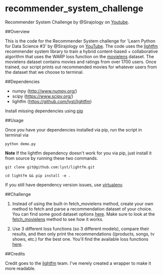# recommender_system_challenge
Recommender System Challenge by @Sirajology on [Youtube](https://youtu.be/9gBC9R-msAk).

##Overview

This is the code for the Recommender System challenge for 'Learn Python for Data Science #3' by @Sirajology on [YouTube](https://youtu.be/9gBC9R-msAk). The code uses the [lightfm](https://github.com/lyst/lightfm) recommender system library to train a hybrid content-based + collaborative algorithm that uses the WARP loss function on the [movielens](http://grouplens.org/datasets/movielens/) dataset. The movielens dataset contains movies and ratings from over 1700 users. Once trained, our script prints out recommended movies for whatever users from the dataset that we choose to terminal.

##Dependencies

* numpy (http://www.numpy.org/)
* scipy (https://www.scipy.org/)
* lightfm (https://github.com/lyst/lightfm)

Install missing dependencies using [pip](https://pip.pypa.io/en/stable/installing/)

##Usage

Once you have your dependencies installed via pip, run the script in terminal via

```
python demo.py
```

**Note** If the lightfm dependency doesn't work for you via pip, just install it from source by running these two commands.

```
git clone git@github.com:lyst/lightfm.git
```
```
cd lightfm && pip install -e .
```

If you still have dependency version issues, use [virtualenv](http://docs.python-guide.org/en/latest/dev/virtualenvs/). 

##Challenge
1. Instead of using the built-in fetch_movielens method, create your own method to fetch and parse a recommendation dataset of your choice.
You can find some good dataset options [here](https://gist.github.com/entaroadun/1653794). Make sure to look at the 
[fetch_movielens](https://github.com/lyst/lightfm/blob/master/lightfm/datasets/movielens.py#L107) method to see how it works.

2. Use 3 different loss functions (so 3 different models), compare their results, and then only print the recommendations ((products, songs, tv shows, etc.) for the best one. You'll 
find the available loss functions [here](https://github.com/lyst/lightfm/blob/master/lightfm/lightfm.py#L35).

##Credits

Credit goes to the [lightfm](https://github.com/lyst/lightfm) team. I've merely created a wrapper to make it more readable.
